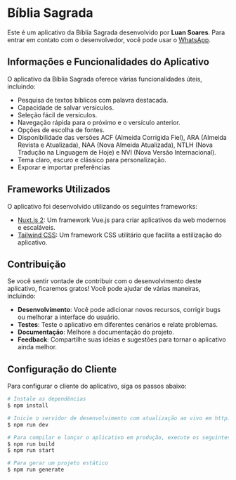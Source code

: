 # Bíblia Sagrada

Este é um aplicativo da Bíblia Sagrada desenvolvido por **Luan Soares**. Para entrar em contato com o desenvolvedor, você pode usar o [WhatsApp](https://wa.me/5583993577540).

## Informações e Funcionalidades do Aplicativo

O aplicativo da Bíblia Sagrada oferece várias funcionalidades úteis, incluindo:

- Pesquisa de textos bíblicos com palavra destacada.
- Capacidade de salvar versículos.
- Seleção fácil de versículos.
- Navegação rápida para o próximo e o versículo anterior.
- Opções de escolha de fontes.
- Disponibilidade das versões ACF (Almeida Corrigida Fiel), ARA (Almeida Revista e Atualizada), NAA (Nova Almeida Atualizada), NTLH (Nova Tradução na Linguagem de Hoje) e NVI (Nova Versão Internacional).
- Tema claro, escuro e clássico para personalização.
- Exporar e importar preferências

## Frameworks Utilizados

O aplicativo foi desenvolvido utilizando os seguintes frameworks:

- [Nuxt.js 2](https://nuxtjs.org/): Um framework Vue.js para criar aplicativos da web modernos e escaláveis.
- [Tailwind CSS](https://tailwindcss.com/): Um framework CSS utilitário que facilita a estilização do aplicativo.

## Contribuição

Se você sentir vontade de contribuir com o desenvolvimento deste aplicativo, ficaremos gratos! Você pode ajudar de várias maneiras, incluindo:

- **Desenvolvimento**: Você pode adicionar novos recursos, corrigir bugs ou melhorar a interface do usuário.
- **Testes**: Teste o aplicativo em diferentes cenários e relate problemas.
- **Documentação**: Melhore a documentação do projeto.
- **Feedback**: Compartilhe suas ideias e sugestões para tornar o aplicativo ainda melhor.

## Configuração do Cliente

Para configurar o cliente do aplicativo, siga os passos abaixo:

```bash
# Instale as dependências
$ npm install

# Inicie o servidor de desenvolvimento com atualização ao vivo em http://localhost:3000
$ npm run dev

# Para compilar e lançar o aplicativo em produção, execute os seguintes comandos
$ npm run build
$ npm run start

# Para gerar um projeto estático
$ npm run generate
```